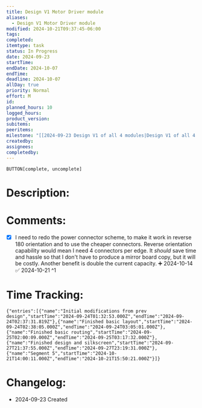 ```yaml
---
title: Design V1 Motor Driver module
aliases:
  - Design V1 Motor Driver module
modified: 2024-10-21T09:37:45-06:00
tags: 
completed: 
itemtype: task
status: In Progress
date: 2024-09-23
startTime: 
endDate: 2024-10-07
endTime: 
deadline: 2024-10-07
allDay: true
priority: Normal
effort: M
id: 
planned_hours: 10
logged_hours: 
product_version: 
subitems: 
peeritems: 
milestone: "[[2024-09-23 Design V1 of all 4 modules|Design V1 of all 4 modules]]"
createdby: 
assignees: 
completedby: 
---
```

`BUTTON[complete, uncomplete]`

# Description:

# Comments:
- [x] I need to redo the power connector scheme, to make it work in reverse 180 orientation and to use the cheaper connectors. Reverse orientation capability would mean I need 4 connectors per edge. It *should* save time and hassle so that I don't have to produce a mirror board copy, but it will be costly. Another benefit is double the current capacity. ➕ 2024-10-14 ✅ 2024-10-21 ^1

# Time Tracking:
```simple-time-tracker
{"entries":[{"name":"Initial modifications from prev design","startTime":"2024-09-24T01:32:53.000Z","endTime":"2024-09-24T02:37:31.819Z"},{"name":"Finished basic layout","startTime":"2024-09-24T02:38:05.000Z","endTime":"2024-09-24T03:05:01.000Z"},{"name":"Finished basic routing","startTime":"2024-09-25T02:00:09.000Z","endTime":"2024-09-25T03:17:32.000Z"},{"name":"Finished design and silkscreen","startTime":"2024-09-27T21:37:55.000Z","endTime":"2024-09-27T23:19:31.000Z"},{"name":"Segment 5","startTime":"2024-10-21T14:00:11.000Z","endTime":"2024-10-21T15:50:21.000Z"}]}
```

# Changelog:
- 2024-09-23 Created